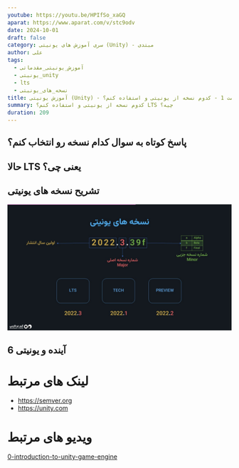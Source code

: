 ```yaml
---
youtube: https://youtu.be/HPIfSo_xaGQ
aparat: https://www.aparat.com/v/stc9odv
date: 2024-10-01
draft: false
category: سری آموزش های یونیتی (Unity) - مبتدی
author: علی
tags:
  - آموزش_یونیتی_مقدماتی
  - یونیتی_unity
  - lts
  - نسخه_های_یونیتی
title: آموزش یونیتی (Unity) - قسمت 1 - کدوم نسخه از یونیتی و استفاده کنم؟ LTS چیه؟
summary: کدوم نسخه از یونیتی و استفاده کنم؟ LTS چیه؟
duration: 209
---
```



## پاسخ کوتاه به سوال کدام نسخه رو انتخاب کنم؟
## حالا LTS یعنی چی؟
## تشریح نسخه های یونیتی

![unity-versions](attachments/unity-versions.jpg)
## آینده و یونیتی 6

# لینک های مرتبط
- https://semver.org
- https://unity.com

# ویدیو های مرتبط
[0-introduction-to-unity-game-engine](unity-basic/0-introduction-to-unity-game-engine.md)

